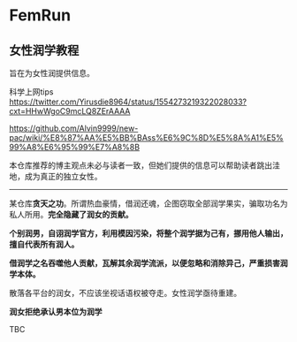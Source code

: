 # FemRun
## 女性润学教程
旨在为女性润提供信息。

科学上网tips
https://twitter.com/Yirusdie8964/status/1554273219322028033?cxt=HHwWgoC9mcLQ8ZErAAAA

https://github.com/Alvin9999/new-pac/wiki/%E8%87%AA%E5%BB%BAss%E6%9C%8D%E5%8A%A1%E5%99%A8%E6%95%99%E7%A8%8B

本仓库推荐的博主观点未必与读者一致，但她们提供的信息可以帮助读者跳出洼地，成为真正的独立女性。

---------------

某仓库**贪天之功**。所谓热血豪情，借润还魂，企图窃取全部润学果实，骗取功名为私人所用。**完全隐藏了润女的贡献。**

**个别润男，自诩润学官方，利用模因污染，将整个润学据为己有，挪用他人输出，擅自代表所有润人。**

**借润学之名吞噬他人贡献，瓦解其余润学流派，以便忽略和消除异己，严重损害润学本体。**



散落各平台的润女，不应该坐视话语权被夺走。女性润学亟待重建。

**润女拒绝承认男本位为润学**

 TBC
